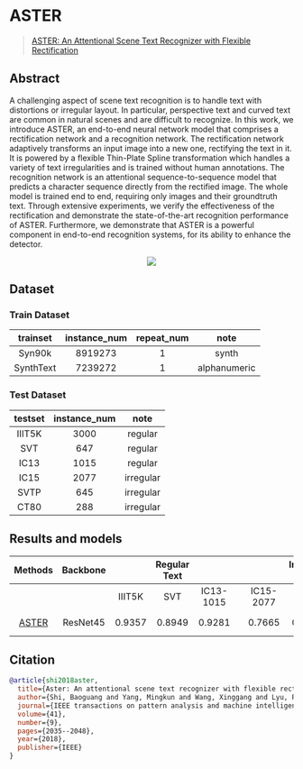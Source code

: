 # ASTER

> [ASTER: An Attentional Scene Text Recognizer with Flexible Rectification](https://ieeexplore.ieee.org/abstract/document/8395027/)

<!-- [ALGORITHM] -->

## Abstract

A challenging aspect of scene text recognition is to handle text with distortions or irregular layout. In particular, perspective text and curved text are common in natural scenes and are difficult to recognize. In this work, we introduce ASTER, an end-to-end neural network model that comprises a rectification network and a recognition network. The rectification network adaptively transforms an input image into a new one, rectifying the text in it. It is powered by a flexible Thin-Plate Spline transformation which handles a variety of text irregularities and is trained without human annotations. The recognition network is an attentional sequence-to-sequence model that predicts a character sequence directly from the rectified image. The whole model is trained end to end, requiring only images and their groundtruth text. Through extensive experiments, we verify the effectiveness of the rectification and demonstrate the state-of-the-art recognition performance of ASTER. Furthermore, we demonstrate that ASTER is a powerful component in end-to-end recognition systems, for its ability to enhance the detector.

<div align=center>
<img src="https://user-images.githubusercontent.com/65173622/207841597-fcd596cf-20eb-42db-9108-21e586dd9109.png"/>
</div>

## Dataset

### Train Dataset

| trainset  | instance_num | repeat_num |     note     |
| :-------: | :----------: | :--------: | :----------: |
|  Syn90k   |   8919273    |     1      |    synth     |
| SynthText |   7239272    |     1      | alphanumeric |

### Test Dataset

| testset | instance_num |   note    |
| :-----: | :----------: | :-------: |
| IIIT5K  |     3000     |  regular  |
|   SVT   |     647      |  regular  |
|  IC13   |     1015     |  regular  |
|  IC15   |     2077     | irregular |
|  SVTP   |     645      | irregular |
|  CT80   |     288      | irregular |

## Results and models

|                       Methods                       | Backbone |        | Regular Text |           |     |           | Irregular Text |        |                                      download                                      |
| :-------------------------------------------------: | :------: | :----: | :----------: | :-------: | :-: | :-------: | :------------: | :----: | :--------------------------------------------------------------------------------: |
|                                                     |          | IIIT5K |     SVT      | IC13-1015 |     | IC15-2077 |      SVTP      |  CT80  |                                                                                    |
| [ASTER](/configs/textrecog/aster/aster_6e_st_mj.py) | ResNet45 | 0.9357 |    0.8949    |  0.9281   |     |  0.7665   |     0.8062     | 0.8507 | [model](https://download.openmmlab.com/mmocr/textrecog/aster/aster_resnet45_6e_st_mj/aster_resnet45_6e_st_mj-cc56eca4.pth) \| [log](https://download.openmmlab.com/mmocr/textrecog/aster/aster_resnet45_6e_st_mj/20221214_232605.log) |

## Citation

```bibtex
@article{shi2018aster,
  title={Aster: An attentional scene text recognizer with flexible rectification},
  author={Shi, Baoguang and Yang, Mingkun and Wang, Xinggang and Lyu, Pengyuan and Yao, Cong and Bai, Xiang},
  journal={IEEE transactions on pattern analysis and machine intelligence},
  volume={41},
  number={9},
  pages={2035--2048},
  year={2018},
  publisher={IEEE}
}
```
